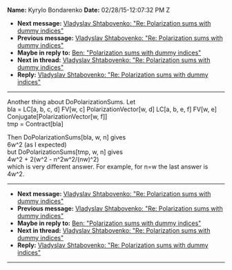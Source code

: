 **Name:** Kyrylo Bondarenko
**Date:** 02/28/15-12:07:32 PM Z

  - **Next message:** [Vladyslav Shtabovenko: "Re: Polarization sums
    with dummy indices"](0856.html)
  - **Previous message:** [Vladyslav Shtabovenko: "Re: Polarization sums
    with dummy indices"](0854.html)
  - **Maybe in reply to:** [Ben: "Polarization sums with dummy
    indices"](0697.html)
  - **Next in thread:** [Vladyslav Shtabovenko: "Re: Polarization sums
    with dummy indices"](0948.html)
  - **Reply:** [Vladyslav Shtabovenko: "Re: Polarization sums with dummy
    indices"](0948.html)

-----

Another thing about DoPolarizationSums. Let  
bla = LC[a, b, c, d] FV[w, c] PolarizationVector[w,
d] LC[a, b, e, f] FV[w, e]
Conjugate[PolarizationVector[w, f]]  
tmp = Contract[bla]  

Then DoPolarizationSums[bla, w, n] gives  
6w^2 (as I expected)  
but DoPolarizationSums[tmp, w, n] gives  
4w^2 + 2(w^2 - n^2w^2/(nw)^2)  
which is very different answer. For example, for n=w the last answer is
4w^2.  

-----

  - **Next message:** [Vladyslav Shtabovenko: "Re: Polarization sums
    with dummy indices"](0856.html)
  - **Previous message:** [Vladyslav Shtabovenko: "Re: Polarization sums
    with dummy indices"](0854.html)
  - **Maybe in reply to:** [Ben: "Polarization sums with dummy
    indices"](0697.html)
  - **Next in thread:** [Vladyslav Shtabovenko: "Re: Polarization sums
    with dummy indices"](0948.html)
  - **Reply:** [Vladyslav Shtabovenko: "Re: Polarization sums with dummy
    indices"](0948.html)

-----

